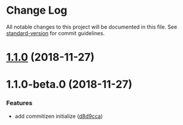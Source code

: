 # Change Log

All notable changes to this project will be documented in this file. See [standard-version](https://github.com/conventional-changelog/standard-version) for commit guidelines.

<a name="1.1.0"></a>
# [1.1.0](https://github.com/dijekarim/opening-hours/compare/v1.1.0-beta.0...v1.1.0) (2018-11-27)



<a name="1.1.0-beta.0"></a>
# 1.1.0-beta.0 (2018-11-27)


### Features

* add commitizen initialize ([d8d9cca](https://github.com/dijekarim/opening-hours/commit/d8d9cca))
